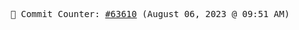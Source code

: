 <p align="center">
    <samp>
        📮 Commit Counter: <a href="https://github.com/Javascript-void0/Javascript-void0/commits/main">#63610</a> (August 06, 2023 @ 09:51 AM)
    </samp>
</p>